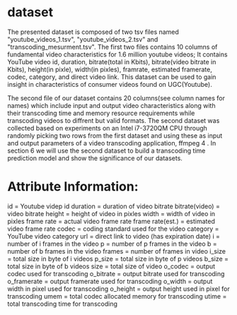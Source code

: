 # dataset
The presented dataset is composed of two tsv files named "youtube_videos_1.tsv", "youtube_videos_2.tsv" 
and "transcoding_mesurment.tsv". The first two files contains 10 columns of fundamental 
video characteristics for 1.6 million youtube videos; It contains YouTube video id, 
duration, bitrate(total in Kbits), bitrate(video bitrate in Kbits), 
height(in pixle), width(in pixles), framrate, estimated framerate, codec, 
category, and direct video link. This dataset can be used to gain insight
in characteristics of consumer videos found on UGC(Youtube).

The second file of our dataset contains 20 columns(see column names for names) 
which include input and output video characteristics along with their transcoding 
time and memory resource requirements while transcoding videos to diffrent but 
valid formats. The second dataset was collected based on experiments on an Intel 
i7-3720QM CPU through randomly picking two rows from the first dataset and using 
these as input and output parameters of a video transcoding application, ffmpeg 4 . 
In section 6 we will use the second dataset to build a transcoding time prediction
model and show the significance of our datasets.

# Attribute Information:

id = Youtube videp id 
duration = duration of video 
bitrate bitrate(video) = video bitrate 
height = height of video in pixles 
width = width of video in pixles 
frame rate = actual video frame rate 
frame rate(est.) = estimated video frame rate 
codec = coding standard used for the video 
category = YouTube video category 
url = direct link to video (has expiration date) 
i = number of i frames in the video 
p = number of p frames in the video 
b = number of b frames in the video 
frames = number of frames in video 
i_size = total size in byte of i videos 
p_size = total size in byte of p videos 
b_size = total size in byte of b videos 
size = total size of video 
o_codec = output codec used for transcoding 
o_bitrate = output bitrate used for transcoding 
o_framerate = output framerate used for transcoding 
o_width = output width in pixel used for transcoding 
o_height = output height used in pixel for transcoding 
umem = total codec allocated memory for transcoding 
utime = total transcoding time for transcoding

